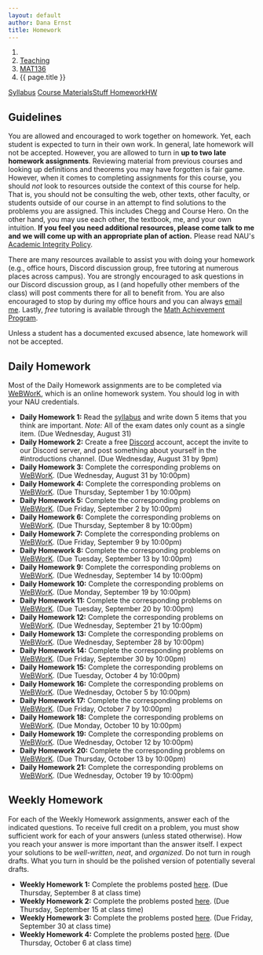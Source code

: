 ```yaml
---
layout: default
author: Dana Ernst
title: Homework
---
```


<ol class="breadcrumb">
  <li><a href="/"><i class="fa fa-home"></i></a></li>
  <li><a href="/teaching/">Teaching</a></li>
  <li><a href="/teaching/mat136f22">MAT136</a></li>
  <li class="active">{{ page.title }}</li>
</ol>

<div class="row">
<div class="col-xs-12">
<div class="btn-group btn-group-justified">
<a class="btn btn-default btn-success" href="{{site.baseurl}}/teaching/mat136f22/syllabus/">Syllabus</a>
<a class="btn btn-default btn-primary" href="{{site.baseurl}}/teaching/mat136f22/materials/">
<span class="hidden-xs">Course Materials</span><span class="visible-xs">Stuff</span>
</a>
<a class="btn btn-default btn-warning" href="{{site.baseurl}}/teaching/mat136f22/homework/">
<span class="hidden-xs">Homework</span><span class="visible-xs">HW</span>
</a>
<!-- <a class="btn btn-default btn-info" href="{{site.baseurl}}/teaching/mat136f22/journal/">Journal</a> -->
</div>
</div>
</div>

## Guidelines ##
You are allowed and encouraged to work together on homework. Yet, each student is expected to turn in their own work. In general, late homework will not be accepted. However, you are allowed to turn in **up to two late homework assignments**. Reviewing material from previous courses and looking up definitions and theorems you may have forgotten is fair game. However, when it comes to completing assignments for this course, you should *not* look to resources outside the context of this course for help.  That is, you should not be consulting the web, other texts, other faculty, or students outside of our course in an attempt to find solutions to the problems you are assigned.  This includes Chegg and Course Hero. On the other hand, you may use each other, the textbook, me, and your own intuition. **If you feel you need additional resources, please come talk to me and we will come up with an appropriate plan of action.** Please read NAU's [Academic Integrity Policy](https://www5.nau.edu/policies/Client/Details/828?whoIsLooking=Students&pertainsTo=All&sortDirection=Ascending&page=1).

There are many resources available to assist you with doing your homework (e.g., office hours, Discord discussion group, free tutoring at numerous places across campus). You are strongly encouraged to ask questions in our Discord discussion group, as I (and hopefully other members of the class) will post comments there for all to benefit from.  You are also encouraged to stop by during my office hours and you can always [email me](mailto:dana.ernst@nau.edu).  Lastly, *free* tutoring is available through the [Math Achievement Program](https://in.nau.edu/academic-success-centers/math-achievement-program/).

Unless a student has a documented excused absence, late homework will not be accepted.  

## Daily Homework ##
Most of the Daily Homework assignments are to be completed via [WeBWorK](https://webwork.math.nau.edu/), which is an online homework system. You should log in with your NAU credentials.

- **Daily Homework 1:** Read the [syllabus]({{site.baseurl}}/teaching/mat136f22/syllabus/) and write down 5 items that you think are important.  *Note:*  All of the exam dates only count as a single item. (Due Wednesday, August 31)
- **Daily Homework 2:** Create a free [Discord](http://discord.com) account, accept the invite to our Discord server, and post something about yourself in the #introductions channel. (Due Wednesday, August 31 by 9pm)
- **Daily Homework 3:** Complete the corresponding problems on [WeBWorK](https://webwork.math.nau.edu/webwork2/DErnst_136/). (Due Wednesday, August 31 by 10:00pm)
- **Daily Homework 4:** Complete the corresponding problems on [WeBWorK](https://webwork.math.nau.edu/webwork2/DErnst_136/). (Due Thursday, September 1 by 10:00pm)
- **Daily Homework 5:** Complete the corresponding problems on [WeBWorK](https://webwork.math.nau.edu/webwork2/DErnst_136/). (Due Friday, September 2 by 10:00pm)
- **Daily Homework 6:** Complete the corresponding problems on [WeBWorK](https://webwork.math.nau.edu/webwork2/DErnst_136/). (Due Thursday, September 8 by 10:00pm)
- **Daily Homework 7:** Complete the corresponding problems on [WeBWorK](https://webwork.math.nau.edu/webwork2/DErnst_136/). (Due Friday, September 9 by 10:00pm)
- **Daily Homework 8:** Complete the corresponding problems on [WeBWorK](https://webwork.math.nau.edu/webwork2/DErnst_136/). (Due Tuesday, September 13 by 10:00pm)
- **Daily Homework 9:** Complete the corresponding problems on [WeBWorK](https://webwork.math.nau.edu/webwork2/DErnst_136/). (Due Wednesday, September 14 by 10:00pm)
- **Daily Homework 10:** Complete the corresponding problems on [WeBWorK](https://webwork.math.nau.edu/webwork2/DErnst_136/). (Due Monday, September 19 by 10:00pm)
- **Daily Homework 11:** Complete the corresponding problems on [WeBWorK](https://webwork.math.nau.edu/webwork2/DErnst_136/). (Due Tuesday, September 20 by 10:00pm)
- **Daily Homework 12:** Complete the corresponding problems on [WeBWorK](https://webwork.math.nau.edu/webwork2/DErnst_136/). (Due Wednesday, September 21 by 10:00pm)
- **Daily Homework 13:** Complete the corresponding problems on [WeBWorK](https://webwork.math.nau.edu/webwork2/DErnst_136/). (Due Wednesday, September 28 by 10:00pm)
- **Daily Homework 14:** Complete the corresponding problems on [WeBWorK](https://webwork.math.nau.edu/webwork2/DErnst_136/). (Due Friday, September 30 by 10:00pm)
- **Daily Homework 15:** Complete the corresponding problems on [WeBWorK](https://webwork.math.nau.edu/webwork2/DErnst_136/). (Due Tuesday, October 4 by 10:00pm)
- **Daily Homework 16:** Complete the corresponding problems on [WeBWorK](https://webwork.math.nau.edu/webwork2/DErnst_136/). (Due Wednesday, October 5 by 10:00pm)
- **Daily Homework 17:** Complete the corresponding problems on [WeBWorK](https://webwork.math.nau.edu/webwork2/DErnst_136/). (Due Friday, October 7 by 10:00pm)
- **Daily Homework 18:** Complete the corresponding problems on [WeBWorK](https://webwork.math.nau.edu/webwork2/DErnst_136/). (Due Monday, October 10 by 10:00pm)
- **Daily Homework 19:** Complete the corresponding problems on [WeBWorK](https://webwork.math.nau.edu/webwork2/DErnst_136/). (Due Wednesday, October 12 by 10:00pm)
- **Daily Homework 20:** Complete the corresponding problems on [WeBWorK](https://webwork.math.nau.edu/webwork2/DErnst_136/). (Due Thursday, October 13 by 10:00pm)
- **Daily Homework 21:** Complete the corresponding problems on [WeBWorK](https://webwork.math.nau.edu/webwork2/DErnst_136/). (Due Wednesday, October 19 by 10:00pm)

## Weekly Homework ##
For each of the Weekly Homework assignments, answer each of the indicated questions. To receive full credit on a problem, you must show sufficient work for each of your answers (unless stated otherwise).  How you reach your answer is more important than the answer itself. I expect your solutions to be *well-written*, *neat*, and *organized*.  Do not turn in rough drafts.  What you turn in should be the polished version of potentially several drafts.

- **Weekly Homework 1:** Complete the problems posted [here]({{site.baseurl}}/teaching/mat136f22/136Weekly1.pdf). (Due Thursday, September 8 at class time)
- **Weekly Homework 2:** Complete the problems posted [here]({{site.baseurl}}/teaching/mat136f22/136Weekly2.pdf). (Due Thursday, September 15 at class time)
- **Weekly Homework 3:** Complete the problems posted [here]({{site.baseurl}}/teaching/mat136f22/136Weekly3.pdf). (Due Friday, September 30 at class time)
- **Weekly Homework 4:** Complete the problems posted [here]({{site.baseurl}}/teaching/mat136f22/136Weekly4.pdf). (Due Thursday, October 6 at class time)
